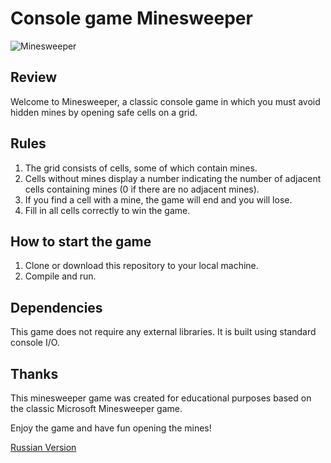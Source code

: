 # Console game Minesweeper

![Minesweeper](https://media.rawg.io/media/resize/1280/-/screenshots/d15/d15b06225b6865f0f6281b6067ed2ae4.jpg)

## Review

Welcome to Minesweeper, a classic console game in which you must avoid hidden mines by opening safe cells on a grid.

## Rules

1. The grid consists of cells, some of which contain mines.
2. Cells without mines display a number indicating the number of adjacent cells containing mines (0 if there are no adjacent mines).
3. If you find a cell with a mine, the game will end and you will lose.
4. Fill in all cells correctly to win the game.

## How to start the game

1. Clone or download this repository to your local machine.
2. Compile and run.

## Dependencies

This game does not require any external libraries. It is built using standard console I/O.

## Thanks

This minesweeper game was created for educational purposes based on the classic Microsoft Minesweeper game.

Enjoy the game and have fun opening the mines!

[Russian Version](./README.md)
